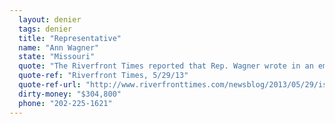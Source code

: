```yaml
---
  layout: denier
  tags: denier
  title: "Representative"
  name: "Ann Wagner"
  state: "Missouri"
  quote: "The Riverfront Times reported that Rep. Wagner wrote in an email: “The field of climate science is in its relative infancy and it appears that some within the public policy world have made dubious assessments of scientific information in order to further their own political agenda. Our policy response to this dilemma should not be based on inconsistent and unsound science or driven by the fear of a supposed catastrophe.”"
  quote-ref: "Riverfront Times, 5/29/13"
  quote-ref-url: "http://www.riverfronttimes.com/newsblog/2013/05/29/is-congresswoman-ann-wagner-a-climate-change-denier-warns-of-unsound-science"
  dirty-money: "$304,800"
  phone: "202-225-1621"
---
```

